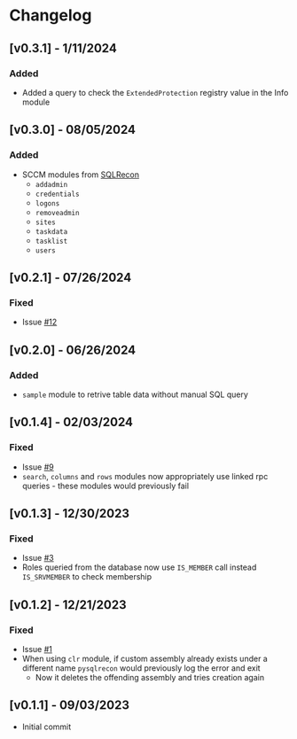# Changelog
## [v0.3.1] - 1/11/2024
### Added
- Added a query to check the `ExtendedProtection` registry value in the Info module

## [v0.3.0] - 08/05/2024
### Added
- SCCM modules from [SQLRecon](https://github.com/skahwah/SQLRecon?tab=readme-ov-file#sccm-modules)
    - `addadmin`
    - `credentials`
    - `logons`
    - `removeadmin`
    - `sites`
    - `taskdata`
    - `tasklist`
    - `users`

## [v0.2.1] - 07/26/2024
### Fixed
- Issue [#12](https://github.com/Tw1sm/PySQLRecon/issues/12)

## [v0.2.0] - 06/26/2024
### Added
- `sample` module to retrive table data without manual SQL query

## [v0.1.4] - 02/03/2024
### Fixed
- Issue [#9](https://github.com/Tw1sm/PySQLRecon/issues/9)
- `search`, `columns` and `rows` modules now appropriately use linked rpc queries - these modules would previously fail

## [v0.1.3] - 12/30/2023
### Fixed
- Issue [#3](https://github.com/Tw1sm/PySQLRecon/issues/3)
- Roles queried from the database now use `IS_MEMBER` call instead `IS_SRVMEMBER` to check membership

## [v0.1.2] - 12/21/2023
### Fixed
- Issue [#1](https://github.com/Tw1sm/PySQLRecon/issues/1)
- When using `clr` module, if custom assembly already exists under a different name `pysqlrecon` would previously log the error and exit
    - Now it deletes the offending assembly and tries creation again

## [v0.1.1] - 09/03/2023
- Initial commit
